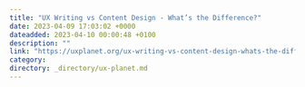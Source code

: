 ```yaml
---
title: "UX Writing vs Content Design - What’s the Difference?"
date: 2023-04-09 17:03:02 +0000
dateadded: 2023-04-10 00:00:48 +0100
description: ""
link: "https://uxplanet.org/ux-writing-vs-content-design-whats-the-difference-4108c2cb5a46?source=rss----819cc2aaeee0---4"
category:
directory: _directory/ux-planet.md
---
```

